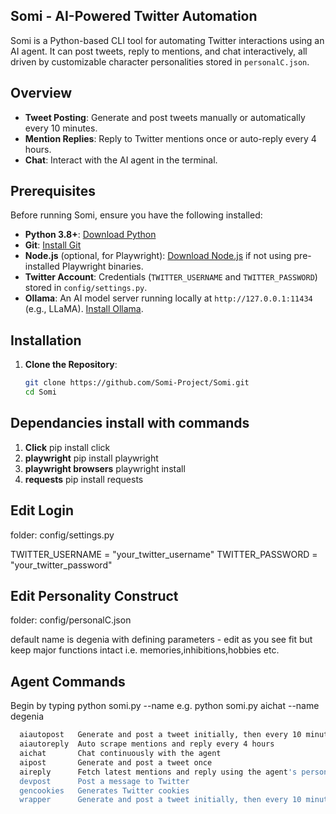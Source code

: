 ## Somi - AI-Powered Twitter Automation

Somi is a Python-based CLI tool for automating Twitter interactions using an AI agent. It can post tweets, reply to mentions, and chat interactively, all driven by customizable character personalities stored in `personalC.json`.

## Overview
- **Tweet Posting**: Generate and post tweets manually or automatically every 10 minutes.
- **Mention Replies**: Reply to Twitter mentions once or auto-reply every 4 hours.
- **Chat**: Interact with the AI agent in the terminal.

## Prerequisites
Before running Somi, ensure you have the following installed:
- **Python 3.8+**: [Download Python](https://www.python.org/downloads/)
- **Git**: [Install Git](https://git-scm.com/downloads)
- **Node.js** (optional, for Playwright): [Download Node.js](https://nodejs.org/) if not using pre-installed Playwright binaries.
- **Twitter Account**: Credentials (`TWITTER_USERNAME` and `TWITTER_PASSWORD`) stored in `config/settings.py`.
- **Ollama**: An AI model server running locally at `http://127.0.0.1:11434` (e.g., LLaMA). [Install Ollama](https://ollama.ai/).

## Installation
1. **Clone the Repository**:
   ```bash
   git clone https://github.com/Somi-Project/Somi.git
   cd Somi

## Dependancies install with commands
1. **Click** pip install click
2. **playwright** pip install playwright
3. **playwright browsers** playwright install
4. **requests** pip install requests

## Edit Login
folder: config/settings.py

TWITTER_USERNAME = "your_twitter_username"
TWITTER_PASSWORD = "your_twitter_password"

## Edit Personality Construct
folder: config/personalC.json

default name is degenia with defining parameters - edit as you see fit but keep major functions intact i.e. memories,inhibitions,hobbies etc. 

## Agent Commands 
Begin by typing python somi.py <command> --name <agent name>
e.g. python somi.py aichat --name degenia 
```bash
  aiautopost   Generate and post a tweet initially, then every 10 minutes...
  aiautoreply  Auto scrape mentions and reply every 4 hours
  aichat       Chat continuously with the agent
  aipost       Generate and post a tweet once
  aireply      Fetch latest mentions and reply using the agent's personality
  devpost      Post a message to Twitter
  gencookies   Generates Twitter cookies
  wrapper      Generate and post a tweet initially, then every 10 minutes...
